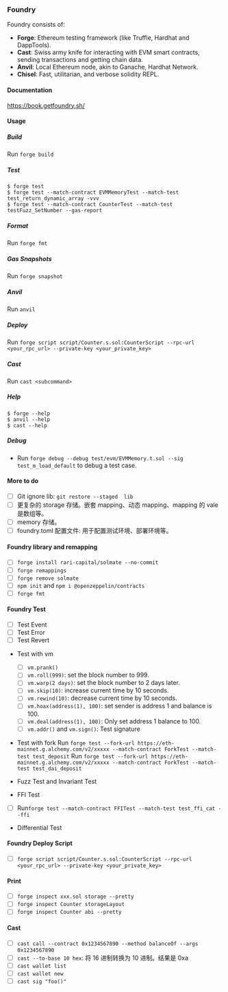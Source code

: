 ### Foundry

Foundry consists of:

- **Forge**: Ethereum testing framework (like Truffle, Hardhat and DappTools).
- **Cast**: Swiss army knife for interacting with EVM smart contracts, sending transactions and getting chain data.
- **Anvil**: Local Ethereum node, akin to Ganache, Hardhat Network.
- **Chisel**: Fast, utilitarian, and verbose solidity REPL.

#### Documentation

https://book.getfoundry.sh/

#### Usage

##### Build

Run `forge build`

##### Test

```shell
$ forge test
$ forge test --match-contract EVMMemoryTest --match-test test_return_dynamic_array -vvv
$ forge test --match-contract CounterTest --match-test testFuzz_SetNumber --gas-report
```

##### Format

Run `forge fmt`

##### Gas Snapshots

Run `forge snapshot`

##### Anvil

Run `anvil`

##### Deploy

Run `forge script script/Counter.s.sol:CounterScript --rpc-url <your_rpc_url> --private-key <your_private_key>`

##### Cast
Run `cast <subcommand>`

##### Help

```shell
$ forge --help
$ anvil --help
$ cast --help
```

##### Debug

- Run `forge debug --debug test/evm/EVMMemory.t.sol --sig test_m_load_default` to debug a test case.

#### More to do

- [ ] Git ignore lib: `git restore --staged  lib`
- [ ] 更复杂的 storage 存储。嵌套 mapping、动态 mapping、mapping 的 vale 是数组等。
- [ ] memory 存储。
- [ ] foundry.toml 配置文件: 用于配置测试环境、部署环境等。

#### Foundry library and remapping

- [ ] `forge install rari-capital/solmate --no-commit`
- [ ] `forge remappings`
- [ ] `forge remove solmate`
- [ ] `npm init` and `npm i @openzeppelin/contracts`
- [ ] `forge fmt`

#### Foundry Test

- [ ] Test Event
- [ ] Test Error
- [ ] Test Revert

* Test with vm
  - [ ] `vm.prank()`
  - [ ] `vm.roll(999)`: set the block number to 999.
  - [ ] `vm.warp(2 days)`: set the block number to 2 days later.
  - [ ] `vm.skip(10)`: increase current time by 10 seconds.
  - [ ] `vm.rewind(10)`: decrease current time by 10 seconds.
  - [ ] `vm.hoax(address(1), 100)`: set sender is address 1 and balance is 100.
  - [ ] `vm.deal(address(1), 100)`: Only set address 1 balance to 100.
  - [ ] `vm.addr()` and `vm.sign()`: Test signature
* Test with fork
  Run `forge test --fork-url https://eth-mainnet.g.alchemy.com/v2/xxxxx --match-contract ForkTest --match-test test_deposit`
  Run `forge test --fork-url https://eth-mainnet.g.alchemy.com/v2/xxxxx --match-contract ForkTest --match-test test_dai_deposit`

* Fuzz Test and Invariant Test
* FFI Test

- [ ] Run`forge test --match-contract FFITest --match-test test_ffi_cat --ffi`

* Differential Test

#### Foundry Deploy Script

- [ ] `forge script script/Counter.s.sol:CounterScript --rpc-url <your_rpc_url> --private-key <your_private_key>`

#### Print

- [ ] `forge inspect xxx.sol storage --pretty`
- [ ] `forge inspect Counter storageLayout`
- [ ] `forge inspect Counter abi --pretty`

#### Cast

- [ ] `cast call --contract 0x1234567890 --method balanceOf --args 0x1234567890`
- [ ] `cast --to-base 10 hex`: 将 16 进制转换为 10 进制。结果是 0xa
- [ ] `cast wallet list`
- [ ] `cast wallet new`
- [ ] `cast sig "foo()"`
